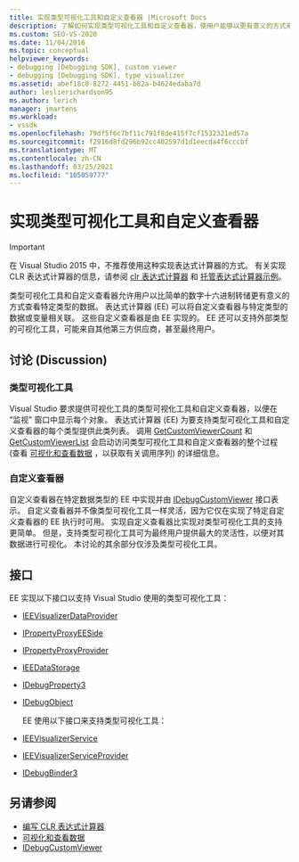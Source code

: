 ```yaml
---
title: 实现类型可视化工具和自定义查看器 |Microsoft Docs
description: 了解如何实现类型可视化工具和自定义查看器，使用户能够以更有意义的方式来查看数据。
ms.custom: SEO-VS-2020
ms.date: 11/04/2016
ms.topic: conceptual
helpviewer_keywords:
- debugging [Debugging SDK], custom viewer
- debugging [Debugging SDK], type visualizer
ms.assetid: abef18c0-8272-4451-b82a-b4624edaba7d
author: leslierichardson95
ms.author: lerich
manager: jmartens
ms.workload:
- vssdk
ms.openlocfilehash: 79df5f6c7bf11c791f8de415f7cf1532321ed57a
ms.sourcegitcommit: f2916d8fd296b92cc402597d1d1eecda4f6cccbf
ms.translationtype: MT
ms.contentlocale: zh-CN
ms.lasthandoff: 03/25/2021
ms.locfileid: "105059777"
---
```

# <a name="implement-type-visualizers-and-custom-viewers"></a>实现类型可视化工具和自定义查看器
> [!IMPORTANT]
> 在 Visual Studio 2015 中，不推荐使用这种实现表达式计算器的方式。 有关实现 CLR 表达式计算器的信息，请参阅 [clr 表达式计算器](https://github.com/Microsoft/ConcordExtensibilitySamples/wiki/CLR-Expression-Evaluators) 和 [托管表达式计算器示例](https://github.com/Microsoft/ConcordExtensibilitySamples/wiki/Managed-Expression-Evaluator-Sample)。

 类型可视化工具和自定义查看器允许用户以比简单的数字十六进制转储更有意义的方式查看特定类型的数据。 表达式计算器 (EE) 可以将自定义查看器与特定类型的数据或变量相关联。 这些自定义查看器是由 EE 实现的。 EE 还可以支持外部类型的可视化工具，可能来自其他第三方供应商，甚至最终用户。

## <a name="discussion"></a>讨论 (Discussion)

### <a name="type-visualizers"></a>类型可视化工具
 Visual Studio 要求提供可视化工具的类型可视化工具和自定义查看器，以便在 "监视" 窗口中显示每个对象。 表达式计算器 (EE) 为要支持类型可视化工具和自定义查看器的每个类型提供此类列表。 调用 [GetCustomViewerCount](../../extensibility/debugger/reference/idebugproperty3-getcustomviewercount.md) 和 [GetCustomViewerList](../../extensibility/debugger/reference/idebugproperty3-getcustomviewerlist.md) 会启动访问类型可视化工具和自定义查看器的整个过程 (查看 [可视化和查看数据](../../extensibility/debugger/visualizing-and-viewing-data.md) ，以获取有关调用序列) 的详细信息。

### <a name="custom-viewers"></a>自定义查看器
 自定义查看器在特定数据类型的 EE 中实现并由 [IDebugCustomViewer](../../extensibility/debugger/reference/idebugcustomviewer.md) 接口表示。 自定义查看器并不像类型可视化工具一样灵活，因为它仅在实现了特定自定义查看器的 EE 执行时可用。 实现自定义查看器比实现对类型可视化工具的支持更简单。 但是，支持类型可视化工具可为最终用户提供最大的灵活性，以便对其数据进行可视化。 本讨论的其余部分仅涉及类型可视化工具。

## <a name="interfaces"></a>接口
 EE 实现以下接口以支持 Visual Studio 使用的类型可视化工具：

- [IEEVisualizerDataProvider](../../extensibility/debugger/reference/ieevisualizerdataprovider.md)

- [IPropertyProxyEESide](../../extensibility/debugger/reference/ipropertyproxyeeside.md)

- [IPropertyProxyProvider](../../extensibility/debugger/reference/ipropertyproxyprovider.md)

- [IEEDataStorage](../../extensibility/debugger/reference/ieedatastorage.md)

- [IDebugProperty3](../../extensibility/debugger/reference/idebugproperty3.md)

- [IDebugObject](../../extensibility/debugger/reference/idebugobject.md)

  EE 使用以下接口来支持类型可视化工具：

- [IEEVisualizerService](../../extensibility/debugger/reference/ieevisualizerservice.md)

- [IEEVisualizerServiceProvider](../../extensibility/debugger/reference/ieevisualizerserviceprovider.md)

- [IDebugBinder3](../../extensibility/debugger/reference/idebugbinder3.md)

## <a name="see-also"></a>另请参阅
- [编写 CLR 表达式计算器](../../extensibility/debugger/writing-a-common-language-runtime-expression-evaluator.md)
- [可视化和查看数据](../../extensibility/debugger/visualizing-and-viewing-data.md)
- [IDebugCustomViewer](../../extensibility/debugger/reference/idebugcustomviewer.md)

